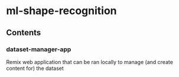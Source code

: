 # ml-shape-recognition

## Contents

### dataset-manager-app
Remix web application that can be ran locally to manage (and create content for) the dataset
